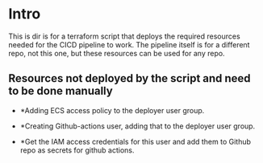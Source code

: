 # Intro

This is dir is for a terraform script that deploys the required resources needed for the CICD pipeline to work. The pipeline itself is for a different repo, not this one, but these resources can be used for any repo.

## Resources not deployed by the script and need to be done manually

* *Adding ECS access policy to the deployer user group.

* *Creating Github-actions user, adding that to the deployer user group.

* *Get the IAM access credentials for this user and add them to Github repo as secrets for github actions.